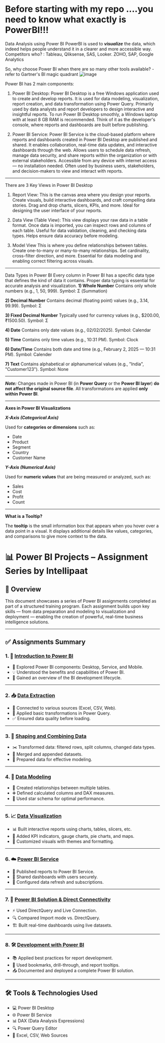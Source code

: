# Before starting with my repo ....you need to know what exactly is PowerBI!!!
Data Analysis using Power BI
PowerBI is used to ***visualize*** the data, which indeed helps people understand it in a clearer and more accessible way.
Competitors who? : Tableau, Qliksense, SAS, Looker. ZOHO, SAP, Google Analytics

So, why choose Power BI when there are so many other tools available? - refer to Gartner's BI magic quadrant
![image](https://github.com/user-attachments/assets/e3f50dc0-8918-4b2e-a693-cad1e904b6ff)

Power BI has 2 main components:

1) Power BI Desktop:
Power BI Desktop is a free Windows application used to create and develop reports.
It is used for data modeling, visualization, report creation, and data transformation using Power Query.
Primarily used by data analysts and report developers to design interactive and insightful reports.
To run Power BI Desktop smoothly, a Windows laptop with at least 8 GB RAM is recommended.
Think of it as the developer's console, where reports and dashboards are built before publishing.

2) Power BI Service:
Power BI Service is the cloud-based platform where reports and dashboards created in Power BI Desktop are published and shared.
It enables collaboration, real-time data updates, and interactive dashboards through the web.
Allows users to schedule data refresh, manage data security, and share reports within the organization or with external stakeholders.
Accessible from any device with internet access — no installation needed.
Often used by business users, stakeholders, and decision-makers to view and interact with reports.
---
There are 3 Key Views in Power BI Desktop
1) Report View:
This is the canvas area where you design your reports.
Create visuals, build interactive dashboards, and craft compelling data stories.
Drag and drop charts, slicers, KPIs, and more.
Ideal for designing the user interface of your reports.

2) Data View (Table View):
This view displays your raw data in a table format.
Once data is imported, you can inspect rows and columns of each table.
Useful for data validation, cleaning, and checking data types.
Helps ensure data accuracy before modeling.

3) Model View
This is where you define relationships between tables.
Create one-to-many or many-to-many relationships.
Set cardinality, cross-filter direction, and more.
Essential for data modeling and enabling correct filtering across visuals.
---
Data Types in Power BI
Every column in Power BI has a specific data type that defines the kind of data it contains. Proper data typing is essential for accurate analysis and visualization.
**1) Whole Number**
Contains only whole numbers (e.g., 1, 50, 999).
Symbol: Σ (Summation)

**2) Decimal Number**
Contains decimal (floating point) values (e.g., 3.14, 99.99).
Symbol: Σ

**3) Fixed Decimal Number**
Typically used for currency values (e.g., \$200.00, ₹1500.50).
Symbol: Σ

**4) Date**
Contains only date values (e.g., 02/02/2025).
Symbol: Calendar

**5) Time**
Contains only time values (e.g., 10:31 PM).
Symbol: Clock

**6) Date/Time**
Contains both date and time (e.g., February 2, 2025 — 10:31 PM).
Symbol: Calender

**7) Text**
Contains alphabetical or alphanumerical values (e.g., "India", "Customer123").
Symbol: None

---
 ***Note:***
Changes made in Power BI (in **Power Query** or the **Power BI layer**) **do not affect the original source file**. All transformations are applied **only within Power BI**.

---

**Axes in Power BI Visualizations**

***X-Axis (Categorical Axis)***

Used for **categories or dimensions** such as:

* Date
* Product
* Segment
* Country
* Customer Name

***Y-Axis (Numerical Axis)***

Used for **numeric values** that are being measured or analyzed, such as:

* Sales
* Cost
* Profit
* Count

---

**What is a Tooltip?**

The **tooltip** is the small information box that appears when you hover over a data point in a visual. It displays additional details like values, categories, and comparisons to give more context to the data.


# 📊 Power BI Projects – Assignment Series by Intellipaat

## 🧾 Overview

This document showcases a series of Power BI assignments completed as part of a structured training program. Each assignment builds upon key skills — from data preparation and modeling to visualization and deployment — enabling the creation of powerful, real-time business intelligence solutions.

---

## ✅ Assignments Summary

### 1. 🧠 [Introduction to Power BI](https://github.com/imhomi/Power-BI-Fundamentals/blob/main/Introduction%20to%20PowerBI.zip)

* 📌 Explored Power BI components: Desktop, Service, and Mobile.
* 💡 Understood the benefits and capabilities of Power BI.
* 🏁 Gained an overview of the BI development lifecycle.

---

### 2. 📥 [Data Extraction](https://github.com/imhomi/Power-BI-Fundamentals/blob/main/Data%20Extraction.pbix)

* 🔗 Connected to various sources (Excel, CSV, Web).
* 🧹 Applied basic transformations in Power Query.
* ✅ Ensured data quality before loading.

---

### 3. 🧩 [Shaping and Combining Data](https://github.com/imhomi/Power-BI-Fundamentals/blob/main/Shaping%20and%20Combining%20Data.zip)

* ✂️ Transformed data: filtered rows, split columns, changed data types.
* 🔄 Merged and appended datasets.
* 🔧 Prepared data for effective modeling.

---

### 4. 🔗 [Data Modeling](https://github.com/imhomi/Power-BI-Fundamentals/blob/main/Data%20Modeling.zip)

* 🧱 Created relationships between multiple tables.
* ➕ Defined calculated columns and DAX measures.
* 🧮 Used star schema for optimal performance.

---

### 5. 📈 [Data Visualization](https://github.com/imhomi/Power-BI-Fundamentals/blob/main/Data%20Visualization.zip)

* 📊 Built interactive reports using charts, tables, slicers, etc.
* 🎯 Added KPI indicators, gauge charts, pie charts, and maps.
* 🎨 Customized visuals with themes and formatting.

---

### 6. ☁️ [Power BI Service](https://github.com/imhomi/Power-BI-Fundamentals/blob/main/PowerBI%20Service.zip)

* 🚀 Published reports to Power BI Service.
* 👥 Shared dashboards with users securely.
* 🔄 Configured data refresh and subscriptions.

---

### 7. 🔌 [Power BI Solution & Direct Connectivity](https://github.com/imhomi/Power-BI-Fundamentals/blob/main/Power%20BI%20Solution%20&%20Direct%20Connectivity)

* ⚡ Used DirectQuery and Live Connection.
* 🔍 Compared Import mode vs. DirectQuery.
* 🏗️ Built real-time dashboards using live datasets.

---

  ### 8. 🛠️ [Development with Power BI](https://github.com/imhomi/Power-BI-Fundamentals/blob/main/Development%20with%20PowerBI.zip)

* 📚 Applied best practices for report development.
* 🧭 Used bookmarks, drill-through, and report tooltips.
* 📤 Documented and deployed a complete Power BI solution.

---

## 🛠️ Tools & Technologies Used

* 💻 Power BI Desktop
* 🌐 Power BI Service
* 📊 DAX (Data Analysis Expressions)
* 🔍 Power Query Editor
* 📁 Excel, CSV, Web Sources
